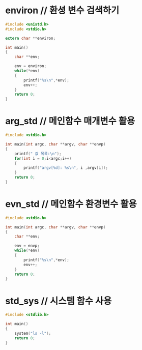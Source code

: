 # environ // 환셩 변수 검색하기
```c
#include <unistd.h>
#include <stdio.h>

extern char **environ;

int main()
{
	char **env;

	env = environ;
	while(*env)
	{
		printf("%s\n",*env);
		env++;
	}
	return 0;
}
```
# arg_std // 메인함수 매개변수 활용
```c
#include <stdio.h>

int main(int argc, char **argv, char **envp)
{
	printf(" 값 목록:\n");
	for(int i = 0;i<argc;i++)
	{  
		printf("argv[%d]: %s\n", i ,argv[i]);
	}
	return 0;
}
```
# evn_std // 메인함수 환경변수 활용
```c
#include <stdio.h>

int main(int argc, char **argv, char **envp)
{
	char **env;

	env = envp;
	while(*env)
	{
		printf("%s\n",*env);
		env++;
	}
	return 0;
}
```
# std_sys // 시스템 함수 사용
```c
#include <stdlib.h>

int main()
{
	system("ls -l");
	return 0;
}
```
